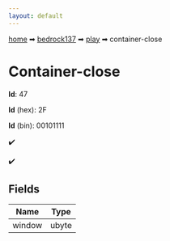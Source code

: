 ```yaml
---
layout: default
---
```


[home](/) ➡ [bedrock137](/protocol/bedrock137) ➡ [play](/protocol/bedrock137/play) ➡ container-close

# Container-close

**Id**: 47

**Id** (hex): 2F

**Id** (bin): 00101111

✔️

✔️

## Fields

Name | Type
---|---
window | ubyte

